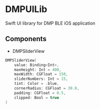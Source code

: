 # DMPUILib
Swift UI library for DMP BLE iOS application

## Components
- DMPSliderView
```swift
DMPSliderView(
    value: Binding<Int>,
    maxHeight: Int = 400,
    maxWidth: CGFloat = 150,
    sliderNumbers: Int = 15,
    tint: Color = .blue,
    cornerRadius: CGFloat = 30.0,
    padding: CGFloat = 0.5,
    clipped: Bool = true
)
```
